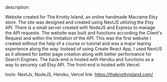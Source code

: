 description:

Website created for The Knotty Island, an online handmade Macrame Etsy store. The site was designed and created using NextJS utilizing the Etsy API. There is a small server created with NodeJS and Express to manage the API requests. The website was built and functions according the Client's Request and within the limitation of the API. This was the first website I created without the help of a course or tutorial and was a major learing experience along the way. Instead of using Create React App, I used NextJS as it allowed for better page creation along with better performance for Search Engines. The back-end is hosted with Heroku and functions as a way to securely call Etsy API. The front-end is hosted with Vercel.
		
tools: NextJs, NodeJS, Heroku, Vercel
link: https://theknottyisland.com/
